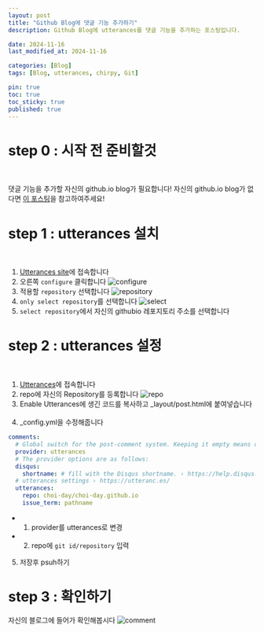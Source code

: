 ```yaml
---
layout: post
title: "Github Blog에 댓글 기능 추가하기"
description: Github Blog에 utterances를 댓글 기능을 추가하는 포스팅입니다.

date: 2024-11-16 
last_modified_at: 2024-11-16 

categories: [Blog]
tags: [Blog, utterances, chirpy, Git]

pin: true
toc: true
toc_sticky: true
published: true
---
```


# step 0 : 시작 전 준비할것
&nbsp;

댓글 기능을 추가할 자신의 github.io blog가 필요합니다!
자신의 github.io blog가 없다면 [이 포스팅](https://jine531.github.io/posts/how-to-build/)을 참고하여주세요!

# step 1 : utterances 설치
&nbsp;

1. [Utterances site](https://github.com/apps/utterances)에 접속합니다
&nbsp;
2. 오른쪽 ```configure``` 클릭합니다
![configure](https://github.com/user-attachments/assets/c485b77b-b567-4637-aba6-27e5eeaf5ff8)
&nbsp;
3. 적용할 ```repository``` 선택합니다
![repository](https://github.com/user-attachments/assets/cb75f6be-53bd-4fef-b702-3ded5045b573)
&nbsp;
4. ```only select repository```를 선택합니다
![select](https://github.com/user-attachments/assets/7e70aeb8-6b6b-4be6-8a4a-bd5099e13665)
&nbsp;
5. ```select repository```에서 자신의 githubio 레포지토리 주소를 선택합니다

# step 2 : utterances 설정
&nbsp;

1. [Utterances](https://utteranc.es/)에 접속합니다 
&nbsp;
2. repo에 자신의 Repository를 등록합니다
![repo](https://github.com/user-attachments/assets/0bff50eb-3e3f-49c5-ba0b-263446f1e147)
&nbsp;
3. Enable Utterances에 생긴 코드를 복사하고 _layout/post.html에 붙여넣습니다
&nbsp;
4. _config.yml을 수정해줍니다
``` yml
comments:
  # Global switch for the post-comment system. Keeping it empty means disabled.
  provider: utterances
  # The provider options are as follows:
  disqus:
    shortname: # fill with the Disqus shortname. › https://help.disqus.com/en/articles/1717111-what-s-a-shortname
  # utterances settings › https://utteranc.es/
  utterances:
    repo: choi-day/choi-day.github.io
    issue_term: pathname
```
- 1. provider를 utterances로 변경
- 2. repo에 ```git id/repository``` 입력
&nbsp;
5. 저장후 psuh하기

# step 3 : 확인하기
자신의 블로그에 들어가 확인해봅시다
![comment](https://github.com/user-attachments/assets/18cf336e-5c67-4929-ac83-4b0e9ea2e107)







